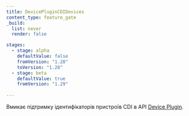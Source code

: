 ```yaml
---
title: DevicePluginCDIDevices
content_type: feature_gate
_build:
  list: never
  render: false

stages:
  - stage: alpha
    defaultValue: false
    fromVersion: "1.28"
    toVersion: "1.28"
  - stage: beta 
    defaultValue: true
    fromVersion: "1.29"
    
---
```

Вмикає підтримку ідентифікаторів пристроїв CDI в API [Device Plugin](/uk/docs/concepts/extend-kubernetes/compute-storage-net/device-plugins/).
